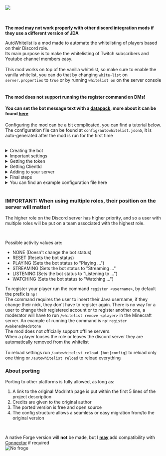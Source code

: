 [<img src="https://storage.ko-fi.com/cdn/brandasset/kofi_button_blue.png" width="30%"/>](https://ko-fi.com/awakenedredstone)

<br/>

**The mod may not work properly with other discord integration mods if they use a different version of JDA**
<br/>

AutoWhitelist is a mod made to automate the whitelisting of players based on their Discord role.  
Its main purpose is to make the whitelisting of Twitch subscribers and Youtube channel members easy.
<br/>
<br/>
This mod works on top of the vanilla whitelist, so make sure to enable the vanilla whitelist, you can do that by changing `white-list` on `server.properties` to `true` or by running `whitelist on` on the server console
<br/>
<br/>

#### The mod does not support running the register command on DMs!

#### You can set the bot message text with a <u>datapack</u>, more about it can be found <u>[here](https://github.com/Awakened-Redstone/AutoWhitelist/wiki/Custom-messages)</u>

Configuring the mod can be a bit complicated, you can find a tutorial below.
<br/>
The configuration file can be found at `config/autowhitelist.json5`, it is auto-generated after the mod is run for the first time
<br/>
<br/>

<details>
<summary>Creating the bot</summary>

![Creating the bot gif](https://raw.githubusercontent.com/Awakened-Redstone/Awakened-Redstone/master/assets/images/autowhitelist/create_bot_v2.gif)
</details>

<details>
<summary>Important settings</summary>

![Important settings gif](https://raw.githubusercontent.com/Awakened-Redstone/Awakened-Redstone/master/assets/images/autowhitelist/bot_settings_v2.gif)
</details>

<details>
<summary>Getting the token</summary>

![Getting the token](https://cdn.glitch.global/b4fe08b2-a216-4ca6-a836-38b072b573c1/Screenshot_1403.png)
</details>

<details>
<summary>Getting ClientId</summary>

![Getting ClientId](https://cdn.glitch.global/b4fe08b2-a216-4ca6-a836-38b072b573c1/Screenshot_1405.png)
</details>

<details>
<summary>Adding to your server</summary>

![Adding to your server gif](https://github.com/Awakened-Redstone/Awakened-Redstone/blob/master/assets/images/autowhitelist/adding_bot.gif?raw=true)
</details>

<details>
<summary>Final steps</summary>

On the config file, `entries` will be empty by default, there you will configure what the server will do when whitelisting the players.
There are **5** types of entries, for vanilla you have `TEAM` and `COMMAND`, if you have luckperms you can also use `LUCKPERMS_GROUP` and `LUCKPERMS_PERMISSION`.
All of them takes a list of `roleIds` that will be used to whitelist the players, and a `type` that will be used to determine what the server will do when whitelisting the players.
The default format is
```json5
{
    "roleIds": ["Discord role id"],
    "type": "TYPE"
}
```

<details>
<summary>Team example</summary>

```json5
{
    "roleIds": ["Discord role id"],
    "type": "TEAM",
    "team": "minecraft_team_name"
}
```
</details>
<details>
<summary>Command example</summary>

```json5
{
    "roleIds": ["Discord role id"],
    "type": "COMMAND",
    "addCommand": "scorereboard players set %player% cool_people 1",
    "removeCommand": "scorereboard players reset %player% cool_people"
}
```
</details>
<details>
<summary>Whitelist example</summary>
This was added on 1.0.0 Alpha 6!

```json5
{
    "roleIds": ["Discord role id"],
    "type": "WHITELIST" //It does no extra action, it just whitelists the player
}
```
</details>
<details>
<summary>Luckperms examples</summary>

<details>
<summary>Group example</summary>

```json5
{
    "roleIds": ["Discord role id"],
    "type": "LUCKPERMS_GROUP",
    "group": "TIER_1"
}
```
</details>
<details>
<summary>Permission example</summary>

```json5
{
    "roleIds": ["Discord role id"],
    "type": "LUCKPERMS_PERMISSION",
    "permission": "minecraft.command.teleport"
}
```
</details>
</details>

The `admins` entry is an option that allows the users in it to use the developer commands. In the option you put the ID of the users you want to have access to the dev commands.
</details>

<details>
<summary>You can find an example configuration file here</summary>

```json5
{
	// No touchy!
	"devVersion": false,
	// When enabled it will keep a cache of previous registered users and will use it to automatically add the user back (if they have the proper role)
	"enableWhitelistCache": true,
	// The period the mod looks for outdated and invalid entries, this is an extra action to guarantee everything is updated
	"updatePeriod": 60,
	// A list of ids to allow users to use the debug commands
	"admins": [
		"387745099204919297",
		"483715272960901120",
		"302481489897979905"
	],
	// The activity shown on the bot status
	"botActivityType": "PLAYING",
	// The bot command prefix
	"prefix": "np!",
	// Your bot token. Never share it, anyone with it has full control of the bot
	"token": "NEVER SHARE YOUR BOT TOKEN",
	"clientId": "937880657697308682",
	"discordServerId": "894529860145920118",
	// The whitelist entry settings, please refer to the documentation to set them up
	"entries": [
		{
			"roleIds": [
				"744941527545020468"
			],
			"type": "TEAM",
			"team": "team1"
		}
	]
}
```
</details>

<br/>

### IMPORTANT: When using multiple roles, their position on the server will matter!
The higher role on the Discord server has higher priority, and so a user with multiple roles will be put on a team associated with the highest role.

<br/>

Possible activity values are:
- NONE (Doesn't change the bot status)
- RESET (Resets the bot status)
- PLAYING (Sets the bot status to "Playing ...")
- STREAMING (Sets the bot status to "Streaming ..."
- LISTENING (Sets the bot status to "Listening to ...")
- WATCHING (Sets the bot status to "Watching ...")

To register your player run the command `register <username>`, by default the prefix is `np!`  
The command requires the user to insert their Java username, if they change their nick, they don't have to register again.
There is no way for a user to change their registered account or to register another one, a moderator will have to run `/whitelist remove <player>` in the Minecraft server.
An example of running the command is `np!register AwakenedRedstone`  
The mod does not officially support offline servers.  
When a player looses the role or leaves the discord server they are automatically removed from the whitelist
<br/>  
To reload settings run `/autowhitelist reload [bot|config]` to reload only one thing or `/autowhitelist reload` to reload everything

### About porting
Porting to other platforms is fully allowed, as long as:
1. A link to the original Modrinth page is put within the first 5 lines of the project description
2. Credits are given to the original author
3. The ported version is free and open source
4. The config structure allows a seamless or easy migration from/to the original version


<br/>

A native Forge version will **not** be made, but I <u>**may**</u> add compatibility with [Connector](https://modrinth.com/mod/connector) if required  
![No froge](https://i.ibb.co/yphNcXz/fabric-only-banner.png)
